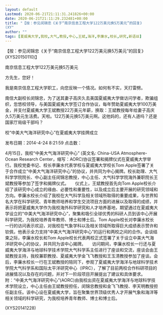 ```yaml
---
layout: default
Lastmod: 2020-06-21T21:11:31.241826+00:00
date: 2020-06-21T21:11:29.232481+00:00
title: "【按：参见闵锦忠《关于“南京信息工程大学122万美元换5万美元”的回复》
(XY"
author: ""
tags: [夏威夷大学,我校,大气,教授,中心,王斌,海洋,李廉水,校长,研究,新语丝]
---
```


【按：参见闵锦忠《关于“南京信息工程大学122万美元换5万美元”的回复》(XYS20150110)】

南京信息工程大学122万美元换5万美元

方先生，您好！

我是南京信息工程大学职工，向您反映一个情况。如何有不实，天打雷劈。

南信大副校长闵锦忠，为了送其妻子高庆久去美国夏威夷大学做访问学者，欺骗组织，忽悠校领导，与美国夏威夷大学签订合作协议，每年赞助夏威夷大学100万美金，并支付夏威夷大学王斌教授22万美元年薪，换取：王斌教授每年给妻子高庆久5万美元生活费。天啦。122万美元换5万美元啊。这他妈的，还有人道吗？还是国家厅局级干部吗？

校“中美大气海洋研究中心”在夏威夷大学挂牌成立

发布日期：2014-4-24 8:21:59 点击数：

4月15日，我校“中美大气海洋研究中心” (英文名: China-USA Atmosphere-Ocean Research Center，缩写：AORC)协议签署和揭牌仪式在夏威夷大学举行。我校党委书记、校长李廉水代表学校与夏威夷大学校长Tom Apple签署了关于合作成立“中美大气海洋研究中心”的协议，并共同为中心揭牌。校长助理、大气科学学院院长、中心副主任闵锦忠教授，中心主任、大气科学学院海外兼职院长王斌教授等参加了签字和揭牌仪式。　　仪式上，王斌教授首先向Tom Apple校长介绍了该研究中心成立的缘由、必要性和重要性，以及成立后主要开展的研究领域和方向。李廉水校长介绍了我校在大气科学及相关领域所取得的重要成果，与世界知名大学在科学研究、青年教师培养和学生交流项目方面的进展以及取得的成绩，并表示将把夏威夷大学作为我校海外科学研究和人才培养基地，期望通过在夏威夷大学设立的“中美大气海洋研究中心”，聚集和吸引全球优秀的科研人员到该中心开展科学研究，为我校培养青年教师、博士和博士后。Tom Apple校长对李廉水校长一行的访问表示欢迎，对我校在气象学科以及相关领域所取得巨大成绩表示赞许和钦佩，他表示全力支持“中美大气海洋研究中心”的运行和两校之间的合作。会谈结束之际，李廉水校长和Tom Apple校长代表两校正式签署了关于设立中美大气海洋研究中心的协议，并共同为该中心揭牌。　　访问期间，李廉水校长一行还与夏威夷大学海洋与地球科学技术学院大气科学系主任进行了座谈和交流，座谈会由王斌教授主持，我校兼职教授、夏威夷大学金飞飞教授和王玉清教授参加了座谈。会后，李廉水校长一行在王斌教授的陪同下，参观了夏威夷大学海洋与地球科学技术学院大气科学系和国际太平洋研究中心（IPRC），了解了目前两校合作科研项目的进展情况以及存在的问题，并对下一阶段项目开展提出了建议和具体要求。　　附：“中美大气海洋研究中心”(AORC)由我校出资在夏威夷大学海洋与地球科学技术学院设立，中心主任由王斌教授担任，闵锦忠教授和金飞飞教授、李天明教授担任副主任。该中心设在夏威夷大学，旨在聚集世界顶级优秀人才开展气象和海洋等相关领域的科学研究，为我校培养青年教师、博士和博士后。

(XYS20141228)

